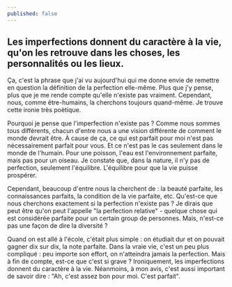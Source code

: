 ```yaml
---
published: false
---
```

## Les imperfections donnent du caractère à la vie, qu'on les retrouve dans les choses, les personnalités ou les lieux.

Ça, c'est la phrase que j'ai vu aujourd'hui qui me donne envie de remettre en question la définition de la perfection elle-même. Plus que j'y pense, plus que je me rende compte qu'elle n'existe pas vraiment. Cependant, nous, comme être-humains, la cherchons toujours quand-même. Je trouve cette ironie très poètique.  

Pourquoi je pense que l'imperfection n'existe pas ? Comme nous sommes tous différents, chacun d'entre nous a une vision différente de comment le monde devrait être. À cause de ça, ce qui est parfait pour moi n'est pas nécessairement parfait pour vous. Et ce n'est pas le cas seulement dans le monde de l'humain. Pour une poisson, l'eau est l'environnement parfaite, mais pas pour un oiseau. Je constate que, dans la nature, il n'y pas de perfection, seulement l'équilibre. L'équilibre pour que la vie puisse prospérer.

Cependant, beaucoup d'entre nous la cherchent de : la beauté parfaite, les connaissances parfaits, la condition de la vie parfaite, etc.  Qu'est-ce que nous cherchons exactement si la perfection n'existe pas ? Je dirais que peut être qu'on peut l'appelle "la perfection relative" - quelque chose qui est considérée parfaite pour un certain group de personnes. Mais, n'est-ce pas une façon de dire la diversité ?  

Quand on est allé à l'école, c'était plus simple : on étudiait dur et on pouvait gagner dix sur dix, la note parfaite. Dans la vraie vie, c'est un peu plus compliqué : peu importe son effort, on n'atteindra jamais la perfection. Mais à fin de compte, est-ce que c'est si grave ? Ironiquement, les imperfections donnent du caractère à la vie. Néanmoins, à mon avis, c'est aussi important de savoir dire : "Ah, c'est assez bon pour moi. C'est parfait".